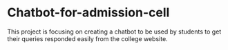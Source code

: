 # Chatbot-for-admission-cell
This project is focusing on creating a chatbot to be used by students to get their queries responded easily from the college website. 
